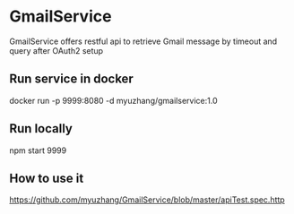 # GmailService
GmailService offers restful api to retrieve Gmail message by timeout and query after OAuth2 setup

## Run service in docker
docker run -p 9999:8080 -d myuzhang/gmailservice:1.0

## Run locally
npm start 9999

## How to use it
https://github.com/myuzhang/GmailService/blob/master/apiTest.spec.http
